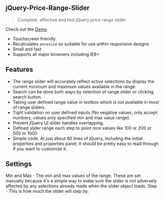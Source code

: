 ## jQuery-Price-Range-Slider
> Complete, effective and fast jQuery price range slider 

Check out the [Demo](https://codepen.io/GoldenGate/pen/BxmWwN)

* Touchscreen friendly
* Recalculates `onresize` so suitable for use within responsive designs
* Small and fast
* Supports all major browsers including IE8+

## Features

* The range slider will accurately reflect active selections by display the current minimum and maximum values available in the range.
* Search can be done both ways by selection of range slider or clicking search button.
* Taking user defined range value in textbox which is not available in most of range sliders.
* Tight validation on user defined inputs (No negative values, only accept numbers, values only specified min and max value range).
* Prevent jQuery UI slider handles overlapping.
* Defined slider range each step to point nice values like 100 or 200 or 500 or 1000
* Simple code. At just about 80 lines of jQuery, including the initial properties and properties panel, it should be pretty easy to read through if you want to customize it.

## Settings

Min and Max - The min and max values of the range. These are set manually because it's a simple way to make sure the slider is not adversely affected by any selections already made when the slider object loads. Step - This is how much the slider will step by.

